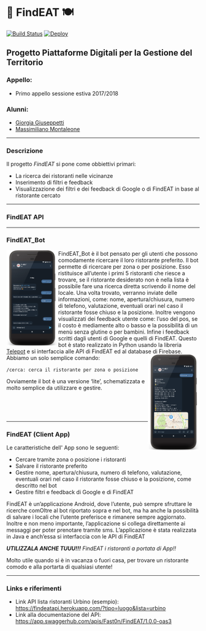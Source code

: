 # 🍕 FindEAT 🍽 #
[![Build Status](https://travis-ci.org/Fast0n/ProgettoPDGT.svg?branch=master)](https://travis-ci.org/Fast0n/ProgettoPDGT)
[![Deploy](https://raw.githubusercontent.com/ashwanthkumar/gocd-build-badge-server/master/doc/passed.png)](https://findeatapi.herokuapp.com/)

## Progetto Piattaforme Digitali per la Gestione del Territorio ##

### Appello: ###
* Primo appello sessione estiva 2017/2018

### Alunni: ###
* [Giorgia Giuseppetti](http://github.com/gg97g)
* [Massimiliano Montaleone](http://github.com/Fast0n)

-----------------------------------------------------

### Descrizione ###

Il progetto _FindEAT_ si pone come obbiettivi primari:
* La ricerca dei ristoranti nelle vicinanze
* Inserimento di filtri e feedback 
 * Visualizzazione dei filtri e dei feedback di Google o di FindEAT in base al ristorante cercato


-----------------------------------------------------
### FindEAT API ###
-----------------------------------------------------

### FindEAT_Bot ###
 <div> 
<a><img src='img/img1.png' height='250' align="left"/></a> 
FindEAT_Bot è il bot pensato per gli utenti che possono comodamente ricercare il loro ristorante preferito. Il bot permette di ricercare per zona o per posizione. Esso ristituisce all’utente i primi 5 ristoranti che riesce a trovare, se il ristorante desiderato non è nella lista è possibile fare una ricerca diretta scrivendo il nome del locale. Una volta trovato, verranno inviate delle informazioni, come: nome, apertura/chiusura, numero di telefono, valutazione, eventuali orari nel caso il ristorante fosse chiuso e la posizione.
 Inoltre vengono visualizzati dei feedback utente come: l’uso del pos, se il costo è mediamente alto o basso e la possibilità di un menù senza glutine o per bambini. Infine i feedback scritti dagli utenti di Google e quelli di FindEAT. 
Questo bot è stato realizzato in Python usando la libreria <a href="https://github.com/nickoala/telepot">Telepot</a> e si interfaccia alle API di FindEAT ed al database di Firebase.
<a><img src='img/img2.png' height='250' align="right"/></a> 
Abbiamo un solo semplice comando:

```
/cerca: cerca il ristorante per zona o posizione    
```
 
 Ovviamente il bot è una versione ‘lite’, schematizzata e molto semplice da utilizzare e gestire.
  </div><br><br><br>

----------------------------------------------------------

### FindEAT (Client App) ###
Le caratteristiche dell' App sono le seguenti:

  * Cercare tramite zona o posizione i ristoranti
  * Salvare il ristorante preferito
  * Gestire nome, apertura/chiusura, numero di telefono, valutazione, eventuali orari nel caso il ristorante fosse chiuso e la posizione, come descritto nel bot
  * Gestire filtri e feedback di Google e di FindEAT

FindEAT è un’applicazione Android, dove l’utente, può sempre sfruttare le ricerche comOltre al bot riportato sopra e nel bot, ma ha anche la possibilità di salvare i locali che l’utente preferisce e rimanere sempre aggiornato. Inoltre e non meno importante, l’applicazione si collega direttamente ai messaggi per poter prenotare tramite sms. L’applicazione è stata realizzata in Java e anch’essa si interfaccia con le API di FindEAT

***UTILIZZALA ANCHE TUUU!!!*** *FindEAT i ristoranti a portata di App!!*

Molto utile quando si è in vacanza o fuori casa, per trovare un ristorante comodo e alla portarta di qualsiasi utente!

----------------------------------------------------------
### Links e riferimenti ###
 * Link API lista ristoranti Urbino (esempio): https://findeatapi.herokuapp.com/?tipo=luogo&lista=urbino
 * Link alla documentazione del API: https://app.swaggerhub.com/apis/Fast0n/FindEAT/1.0.0-oas3



